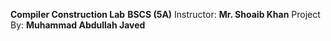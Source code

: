**Compiler Construction Lab** 
**BSCS (5A)**
Instructor: **Mr. Shoaib Khan**
Project By: **Muhammad Abdullah Javed**

